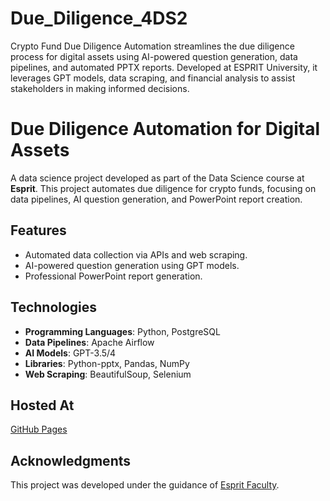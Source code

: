 # Due_Diligence_4DS2
Crypto Fund Due Diligence Automation streamlines the due diligence process for digital assets using AI-powered question generation, data pipelines, and automated PPTX reports. Developed at ESPRIT University, it leverages GPT models, data scraping, and financial analysis to assist stakeholders in making informed decisions. 
# Due Diligence Automation for Digital Assets

A data science project developed as part of the Data Science course at **Esprit**. This project automates due diligence for crypto funds, focusing on data pipelines, AI question generation, and PowerPoint report creation.

## Features
- Automated data collection via APIs and web scraping.
- AI-powered question generation using GPT models.
- Professional PowerPoint report generation.

## Technologies
- **Programming Languages**: Python, PostgreSQL
- **Data Pipelines**: Apache Airflow
- **AI Models**: GPT-3.5/4
- **Libraries**: Python-pptx, Pandas, NumPy
- **Web Scraping**: BeautifulSoup, Selenium

## Hosted At
[GitHub Pages](https://bennourines.github.io/Due_Diligence_4DS2)

## Acknowledgments
This project was developed under the guidance of [Esprit Faculty](mailto:info@esprit.tn).
